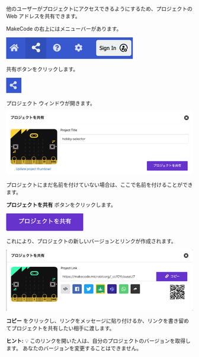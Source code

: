 他のユーザーがプロジェクトにアクセスできるようにするため、プロジェクトの Web アドレスを共有できます。

MakeCode の右上にはメニューバーがあります。

![共有ボタンが強調表示された MakeCode メニュー バー。](images/topmenu.png)

共有ボタンをクリックします。

![共有ボタン。](images/sharebutton.png)

プロジェクト ウィンドウが開きます。

![「プロジェクトの共有」ボタンが表示された「プロジェクトの共有」ウィンドウ。](images/shareprojectwindow.png)

プロジェクトにまだ名前を付けていない場合は、ここで名前を付けることができます。

**プロジェクトを共有** ボタンをクリックします。

![プロジェクトの共有ボタン。](images/shareprojectbutton.png)

これにより、プロジェクトの新しいバージョンとリンクが作成されます。

![リンク アドレスが表示されたプロジェクトの共有ウィンドウ。](images/sharelink.png)

**コピー** をクリックし、リンクをメッセージに貼り付けるか、リンクを書き留めてプロジェクトを共有したい相手に渡します。

**ヒント:** 💡 このリンクを開いた人は、自分のプロジェクトのバージョンを取得します。 あなたのバージョンを変更することはできません。
